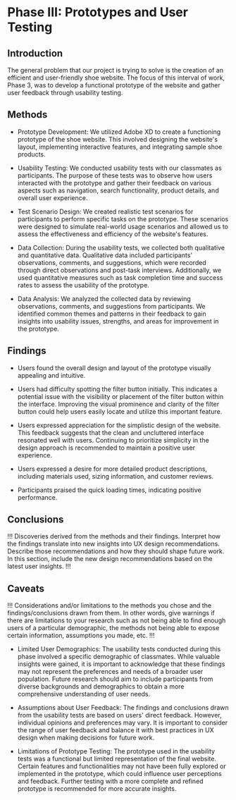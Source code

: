 # Phase III: Prototypes and User Testing

## Introduction

The general problem that our project is trying to solve is the creation of an efficient and user-friendly shoe website. The focus of this interval of work, Phase 3, was to develop a functional prototype of the website and gather user feedback through usability testing.  

## Methods

- Prototype Development: We utilized Adobe XD to create a functioning prototype of the shoe website. This involved designing the website's layout, implementing interactive features, and integrating sample shoe products.  

- Usability Testing: We conducted usability tests with our classmates as participants. The purpose of these tests was to observe how users interacted with the prototype and gather their feedback on various aspects such as navigation, search functionality, product details, and overall user experience.  

- Test Scenario Design: We created realistic test scenarios for participants to perform specific tasks on the prototype. These scenarios were designed to simulate real-world usage scenarios and allowed us to assess the effectiveness and efficiency of the website's features.  

- Data Collection: During the usability tests, we collected both qualitative and quantitative data. Qualitative data included participants' observations, comments, and suggestions, which were recorded through direct observations and post-task interviews. Additionally, we used quantitative measures such as task completion time and success rates to assess the usability of the prototype.  

- Data Analysis: We analyzed the collected data by reviewing observations, comments, and suggestions from participants. We identified common themes and patterns in their feedback to gain insights into usability issues, strengths, and areas for improvement in the prototype.  

## Findings

- Users found the overall design and layout of the prototype visually appealing and intuitive.

- Users had difficulty spotting the filter button initially. This indicates a potential issue with the visibility or placement of the filter button within the interface. Improving the visual prominence and clarity of the filter button could help users easily locate and utilize this important feature.  

- Users expressed appreciation for the simplistic design of the website. This feedback suggests that the clean and uncluttered interface resonated well with users. Continuing to prioritize simplicity in the design approach is recommended to maintain a positive user experience.  

- Users expressed a desire for more detailed product descriptions, including materials used, sizing information, and customer reviews.  

- Participants praised the quick loading times, indicating positive performance.  

## Conclusions

!!! Discoveries derived from the methods and their findings. Interpret how the findings translate into new insights into UX design recommendations. Describe those recommendations and how they should shape future work. In this section, include the new design recommendations based on the latest user insights. !!!

## Caveats

!!! Considerations and/or limitations to the methods you chose and the findings/conclusions drawn from them. In other words, give warnings if there are limitations to your research such as not being able to find enough users of a particular demographic, the methods not being able to expose certain information, assumptions you made, etc. !!!

- Limited User Demographics: The usability tests conducted during this phase involved a specific demographic of classmates. While valuable insights were gained, it is important to acknowledge that these findings may not represent the preferences and needs of a broader user population. Future research should aim to include participants from diverse backgrounds and demographics to obtain a more comprehensive understanding of user needs.  

- Assumptions about User Feedback: The findings and conclusions drawn from the usability tests are based on users' direct feedback. However, individual opinions and preferences may vary. It is important to consider the range of user feedback and balance it with best practices in UX design when making decisions for future work.  

- Limitations of Prototype Testing: The prototype used in the usability tests was a functional but limited representation of the final website. Certain features and functionalities may not have been fully explored or implemented in the prototype, which could influence user perceptions and feedback. Further testing with a more complete and refined prototype is recommended for more accurate insights.  

